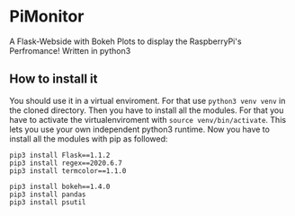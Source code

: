 # PiMonitor
A Flask-Webside with Bokeh Plots to display the RaspberryPi's Perfromance! Written in python3

## How to install it
You should use it in a virtual enviroment. For that use `python3 venv venv` in the cloned directory. Then you have to install all the modules. For that you have to activate the virtualenviroment with `source venv/bin/activate`. This lets you use your own independent python3 runtime. Now you have to install all the modules with pip as followed:

```
pip3 install Flask==1.1.2
pip3 install regex==2020.6.7
pip3 install termcolor==1.1.0

pip3 install bokeh==1.4.0
pip3 install pandas
pip3 install psutil
```
